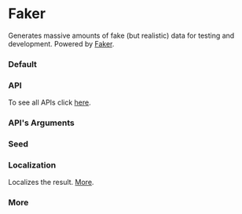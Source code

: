 # Faker

Generates massive amounts of fake (but realistic) data for testing and development. Powered by [Faker](https://fakerjs.dev/).

<Playground />

<Usage />

<Api />

<GlobalConfig />

<Examples />

### Default

<Example value="default" />

### API

To see all APIs click [here](https://fakerjs.dev/api).

<Example value="api" />

### API's Arguments

<Example value="arguments" />

### Seed

<Example value="seed" />

### Localization

Localizes the result. [More](https://fakerjs.dev/guide/localization.html).

<Example value="localization" />

### More

<Example value="more" />

<Checklist 
    accessibility={false}
    bidirectionality="N/A"
    cssParts="N/A"
    cssVariables="N/A"
    documentation={true}
    examples={true}
    events="N/A"
    keyboard="N/A"
    methods="N/A"
    playground={false}
    properties={true}
    skeleton={false}
    slots="N/A"
/>

<LastModified />
